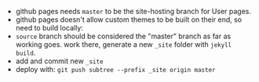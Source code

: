 - github pages needs `master` to be the site-hosting branch for User pages.
- github pages doesn't allow custom themes to be built on their end, so need to build locally:
- `source` branch should be considered the "master" branch as far as working goes. work there, generate a new `_site` folder with `jekyll build`.
- add and commit new `_site`
- deploy with: `git push subtree --prefix _site origin master`
